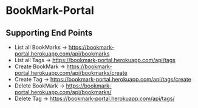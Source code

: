# BookMark-Portal

## Supporting End Points

* List all BookMarks -> https://bookmark-portal.herokuapp.com/api/bookmarks
* List all Tags -> https://bookmark-portal.herokuapp.com/api/tags
* Create BookMark -> https://bookmark-portal.herokuapp.com/api/bookmarks/create
* Create Tag -> https://bookmark-portal.herokuapp.com/api/tags/create
* Delete BookMark -> https://bookmark-portal.herokuapp.com/api/bookmarks/ <link of bookmark>
* Delete Tag -> https://bookmark-portal.herokuapp.com/api/tags/ <title of tag>
* Update BookMark -> https://bookmark-portal.herokuapp.com/api/bookmarks/update/ <link of bookmark>


